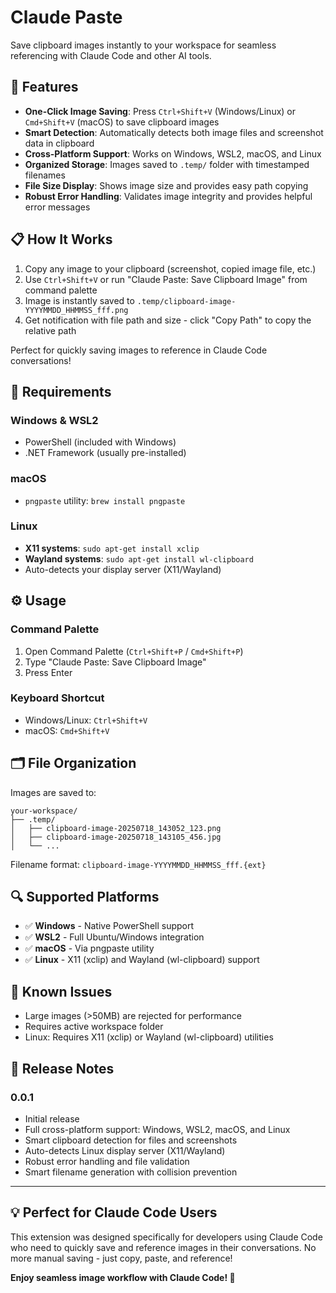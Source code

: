 # Claude Paste

Save clipboard images instantly to your workspace for seamless referencing with Claude Code and other AI tools.

## 🚀 Features

- **One-Click Image Saving**: Press `Ctrl+Shift+V` (Windows/Linux) or `Cmd+Shift+V` (macOS) to save clipboard images
- **Smart Detection**: Automatically detects both image files and screenshot data in clipboard
- **Cross-Platform Support**: Works on Windows, WSL2, macOS, and Linux
- **Organized Storage**: Images saved to `.temp/` folder with timestamped filenames
- **File Size Display**: Shows image size and provides easy path copying
- **Robust Error Handling**: Validates image integrity and provides helpful error messages

## 📋 How It Works

1. Copy any image to your clipboard (screenshot, copied image file, etc.)
2. Use `Ctrl+Shift+V` or run "Claude Paste: Save Clipboard Image" from command palette
3. Image is instantly saved to `.temp/clipboard-image-YYYYMMDD_HHMMSS_fff.png`
4. Get notification with file path and size - click "Copy Path" to copy the relative path

Perfect for quickly saving images to reference in Claude Code conversations!

## 🔧 Requirements

### Windows & WSL2
- PowerShell (included with Windows)
- .NET Framework (usually pre-installed)

### macOS
- `pngpaste` utility: `brew install pngpaste`

### Linux
- **X11 systems**: `sudo apt-get install xclip`
- **Wayland systems**: `sudo apt-get install wl-clipboard`
- Auto-detects your display server (X11/Wayland)

## ⚙️ Usage

### Command Palette
1. Open Command Palette (`Ctrl+Shift+P` / `Cmd+Shift+P`)
2. Type "Claude Paste: Save Clipboard Image"
3. Press Enter

### Keyboard Shortcut
- Windows/Linux: `Ctrl+Shift+V`
- macOS: `Cmd+Shift+V`

## 🗂️ File Organization

Images are saved to:
```
your-workspace/
├── .temp/
│   ├── clipboard-image-20250718_143052_123.png
│   ├── clipboard-image-20250718_143105_456.jpg
│   └── ...
```

Filename format: `clipboard-image-YYYYMMDD_HHMMSS_fff.{ext}`

## 🔍 Supported Platforms

- ✅ **Windows** - Native PowerShell support
- ✅ **WSL2** - Full Ubuntu/Windows integration  
- ✅ **macOS** - Via pngpaste utility
- ✅ **Linux** - X11 (xclip) and Wayland (wl-clipboard) support

## 🐛 Known Issues

- Large images (>50MB) are rejected for performance
- Requires active workspace folder
- Linux: Requires X11 (xclip) or Wayland (wl-clipboard) utilities

## 📝 Release Notes

### 0.0.1

- Initial release
- Full cross-platform support: Windows, WSL2, macOS, and Linux
- Smart clipboard detection for files and screenshots
- Auto-detects Linux display server (X11/Wayland)
- Robust error handling and file validation
- Smart filename generation with collision prevention

---

## 💡 Perfect for Claude Code Users

This extension was designed specifically for developers using Claude Code who need to quickly save and reference images in their conversations. No more manual saving - just copy, paste, and reference!

**Enjoy seamless image workflow with Claude Code! 🎉**
